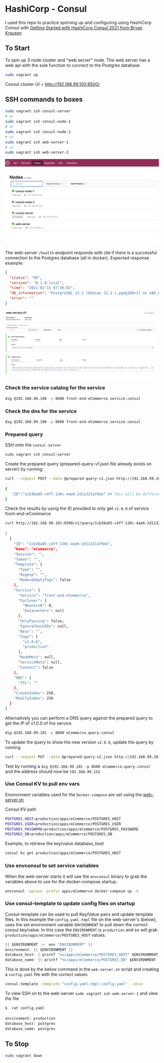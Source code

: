 # HashiCorp - Consul

I used this repo to practice spinning up and configuring using HashiCorp Consul with [Getting Started with HashiCorp Consul 2021 from Bryan Krausen](https://www.udemy.com/course/hashicorp-consul/?)

## To Start

To spin up 3 node cluster and "web server" node.
The web server has a web api with the sole function to connect to the Postgres database

```bash
sudo vagrant up
```

Consul cluster UI = http://192.168.99.100:8500/

## SSH  commands to boxes

``` bash
sudo vagrant ssh consul-server
# or
sudo vagrant ssh consul-node-1
# or 
sudo vagrant ssh consul-node-2
# or 
sudo vagrant ssh web-server-1
# or 
sudo vagrant ssh web-server-2
```

![consul](./images/consul.png)

The web-server `/health` endpoint responds with `200` if there is a successful connection to the Postgres database (all in docker). 
Expected response example:

```json
{
  "status": "OK",
  "version": "0.1.0-local",
  "time": "2021-02-15 07:36:02",
  "db_information": "PostgreSQL 13.1 (Debian 13.1-1.pgdg100+1) on x86_64-pc-linux-gnu, compiled by gcc (Debian 8.3.0-6) 8.3.0, 64-bit",
  "error": ""
}
```

![front-end-eCommerce](./images/healthcheck.png)

### Check the service catalog for the service

```bash
dig @192.168.99.100 -p 8600 front-end-eCommerce.service.consul
```

### Check the dns for the service

```bash
dig @192.168.99.100 -p 8600 front-end-eCommerce.service.consul
```

### Prepared query

SSH onto the `consul-server`

```bash
sudo vagrant ssh consul-server
```

Create the prepared query (prepared-query-v1.json file already exists on server) by running:

```bash
curl --request POST --data @prepared-query-v1.json http://192.168.99.101:8500/v1/query | jq

{
   "ID":"1cb38a85-c4ff-130c-4ae6-2d11321a79eb" ## this will be different for you
}
```

Check the results by using the ID provided to only get `v1.0.0` of service front-end-eCommerce

```bash
curl http://192.168.99.101:8500/v1/query/1cb38a85-c4ff-130c-4ae6-2d11321a79eb | jq ## note your ID will be different

[
  {
    "ID": "1cb38a85-c4ff-130c-4ae6-2d11321a79eb",
    "Name": "eCommerce",
    "Session": "",
    "Token": "",
    "Template": {
      "Type": "",
      "Regexp": "",
      "RemoveEmptyTags": false
    },
    "Service": {
      "Service": "front-end-eCommerce",
      "Failover": {
        "NearestN": 0,
        "Datacenters": null
      },
      "OnlyPassing": false,
      "IgnoreCheckIDs": null,
      "Near": "",
      "Tags": [
        "v1.0.0",
        "production"
      ],
      "NodeMeta": null,
      "ServiceMeta": null,
      "Connect": false
    },
    "DNS": {
      "TTL": ""
    },
    "CreateIndex": 258,
    "ModifyIndex": 258
  }
]
```

Alternatively you can perform a DNS query against the prepared query to get the IP of v1.0.0 of the service

```bash
dig @192.168.99.101 -p 8600 eCommerce.query.consul
```

To update the query to show the new version `v2.0.0`, update the query by running

```bash
curl --request PUT --data @prepared-query-v2.json http://192.168.99.101:8500/v1/query/<YOUR QUERY ID>
```

Test by running a `dig @192.168.99.101 -p 8600 eCommerce.query.consul` and the address should now be `192.168.99.152`

### Use Consul KV to pull env vars

Environment variables used for the `Docker-compose` are set using the [web-server.sh](./web-server.sh)

Consul KV path

```bash
POSTGRES_HOST=production/apps/eCommerce/POSTGRES_HOST
POSTGRES_USER=production/apps/eCommerce/POSTGRES_USER
POSTGRES_PASSWORD=production/apps/eCommerce/POSTGRES_PASSWORD
POSTGRES_DB=production/apps/eCommerce/POSTGRES_DB
```

Example, to retrieve the key/value database_host

```bash
consul kv get production/apps/eCommerce/POSTGRES_HOST
```

### Use envconsul to set service variables

When the web-server starts it will use the `envconsul` binary to grab the variables above to use for the docker-compose startup.

```bash
envconsul -upcase -prefix apps/eCommerce docker-compose up -d
```

### Use consul-template to update config files on startup

Consul-template can be used to pull Key/Value pairs and update template files.
In this example the `config.yaml.tmpl` file on the web-server's (below), uses the set environment variable `ENVIRONMENT` to pull down the correct consul key/value.
In this case the `ENVIRONMENT` is `production` and so will grab `production/apps/eCommerce/POSTGRES_HOST` values.

```go
{{ $ENVIRONMENT :=  env "ENVIRONMENT" }}
environment: {{ $ENVIRONMENT }}
database_host: { printf "%s/apps/eCommerce/POSTGRES_HOST" $ENVIRONMENT | key}}
database_name: {{ printf "%s/apps/eCommerce/POSTGRES_DB" $ENVIRONMENT | key}}
```

This is done by the below command in the `web-server.sh` script and creating a `config.yaml` file with the correct values

```bash
consul-template -template "config.yaml.tmpl:config.yaml" --once
```

To view SSH on to the web-server `sudo vagrant ssh web-server-1` and view the file

```bash
$  cat config.yaml

environment: production
database_host: postgres
database_name: postgres
```

## To Stop

```bash
sudo vagrant down
```